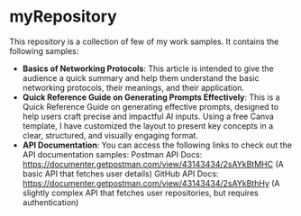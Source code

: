 # myRepository
This repository is a collection of few of my work samples. It contains the following samples:
* **Basics of Networking Protocols**: This article is intended to give the audience a quick summary and help them understand the basic networking protocols, their meanings, and their application. 
* **Quick Reference Guide on Generating Prompts Effectively**: This is a Quick Reference Guide on generating effective prompts, designed to help users craft precise and impactful AI inputs. Using a free Canva template, I have customized the layout to present key concepts in a clear, structured, and visually engaging format. 
* **API Documentation**: You can access the following links to check out the API documentation samples: 
Postman API Docs: https://documenter.getpostman.com/view/43143434/2sAYkBtMHC (A basic API that fetches user details)
GitHub API Docs: https://documenter.getpostman.com/view/43143434/2sAYkBthHy (A slightly complex API that fetches user repositories, but requires authentication)
